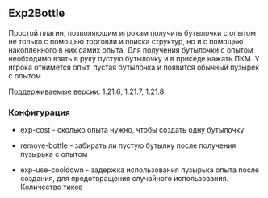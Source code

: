 ## Exp2Bottle
Простой плагин, позволяющим игрокам получить бутылочки с опытом не только с помощью торговли и поиска структур, но и с помощью накопленного в них самих опыта. Для получения бутылочки с опытом необходимо взять в руку пустую бутылочку и в приседе нажать ПКМ. У игрока отнимется опыт, пустая бутылочка и появится обычный пузырек с опытом

Поддерживаемые версии: 1.21.6, 1.21.7, 1.21.8

### Конфигурация

* exp-cost - сколько опыта нужно, чтобы создать одну бутылочку

* remove-bottle - забирать ли пустую бутылку после получения пузырька с опытом

* exp-use-cooldown - задержка использования пузырька опыта после создания, для предотвращения случайного использования. Количество тиков

